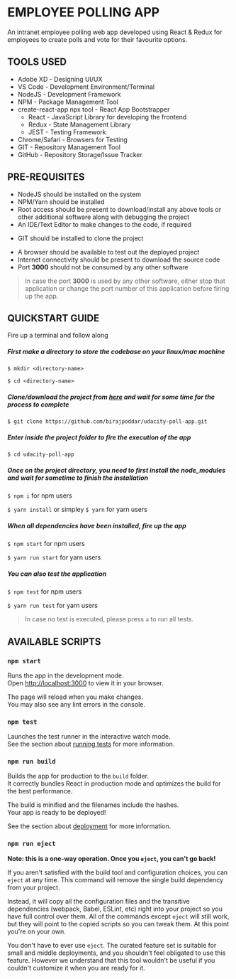 # EMPLOYEE POLLING APP

An intranet employee polling web app developed using React & Redux for employees to create polls and vote for their favourite options.

## TOOLS USED

- Adobe XD - Designing UI/UX
- VS Code - Development Environment/Terminal
- NodeJS - Development Framework
- NPM - Package Management Tool
- create-react-app npx tool - React App Bootstrapper
  - React - JavaScript Library for developing the frontend
  - Redux - State Management Library
  - JEST - Testing Framework
- Chrome/Safari - Browsers for Testing
- GIT - Repository Management Tool
- GitHub - Repository Storage/Issue Tracker

## PRE-REQUISITES

- NodeJS should be installed on the system
- NPM/Yarn should be installed
- Root access should be present to download/install any above tools or other additional software along with debugging the project
- An IDE/Text Editor to make changes to the code, if required

* GIT should be installed to clone the project

- A browser should be available to test out the deployed project
- Internet connectivity should be present to download the source code
- Port **3000** should not be consumed by any other software

> In case the port **3000** is used by any other software, either stop that application or change the port number of this application before firing up the app.

## QUICKSTART GUIDE

Fire up a terminal and follow along

##### First make a directory to store the codebase on your linux/mac machine

`$ mkdir <directory-name>`

`$ cd <directory-name>`

##### Clone/download the project from [here](https://github.com/birajpoddar/udacity-poll-app) and wait for some time for the process to complete

`$ git clone https://github.com/birajpoddar/udacity-poll-app.git`

##### Enter inside the project folder to fire the execution of the app

`$ cd udacity-poll-app`

##### Once on the project directory, you need to first install the node_modules and wait for sometime to finish the installation

`$ npm i` for npm users

`$ yarn install` or simpley `$ yarn` for yarn users

##### When all dependencies have been installed, fire up the app

`$ npm start` for npm users

`$ yarn run start` for yarn users

##### You can also test the application

`$ npm test` for npm users

`$ yarn run test` for yarn users

> In case no test is executed, please press `a` to run all tests.

## AVAILABLE SCRIPTS

### `npm start`

Runs the app in the development mode.\
Open [http://localhost:3000](http://localhost:3000) to view it in your browser.

The page will reload when you make changes.\
You may also see any lint errors in the console.

### `npm test`

Launches the test runner in the interactive watch mode.\
See the section about [running tests](https://facebook.github.io/create-react-app/docs/running-tests) for more information.

### `npm run build`

Builds the app for production to the `build` folder.\
It correctly bundles React in production mode and optimizes the build for the best performance.

The build is minified and the filenames include the hashes.\
Your app is ready to be deployed!

See the section about [deployment](https://facebook.github.io/create-react-app/docs/deployment) for more information.

### `npm run eject`

**Note: this is a one-way operation. Once you `eject`, you can't go back!**

If you aren't satisfied with the build tool and configuration choices, you can `eject` at any time. This command will remove the single build dependency from your project.

Instead, it will copy all the configuration files and the transitive dependencies (webpack, Babel, ESLint, etc) right into your project so you have full control over them. All of the commands except `eject` will still work, but they will point to the copied scripts so you can tweak them. At this point you're on your own.

You don't have to ever use `eject`. The curated feature set is suitable for small and middle deployments, and you shouldn't feel obligated to use this feature. However we understand that this tool wouldn't be useful if you couldn't customize it when you are ready for it.
